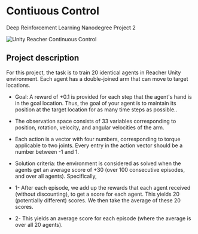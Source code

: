 # Contiuous Control
Deep Reinforcement Learning Nanodegree Project 2

![Unity Reacher Continuous Control](images/reacher_continuous.gif)

## Project description
For this project, the task is to train 20 identical agents in Reacher Unity environment. Each agent has a double-joined arm that can move to target locations.

* Goal: A reward of +0.1 is provided for each step that the agent's hand is in the goal location. Thus, the goal of your agent is to maintain its position at the target location for as many time steps as possible..

* The observation space consists of 33 variables corresponding to position, rotation, velocity, and angular velocities of the arm.

* Each action is a vector with four numbers, corresponding to torque applicable to two joints. Every entry in the action vector should be a number between -1 and 1.

* Solution criteria: the environment is considered as solved when the agents get an average score of +30 (over 100 consecutive episodes, and over all agents). Specifically,

* 1- After each episode, we add up the rewards that each agent received (without discounting), to get a score for each agent. This yields 20 (potentially different) scores. We then take the average of these 20 scores.
* 2- This yields an average score for each episode (where the average is over all 20 agents).


